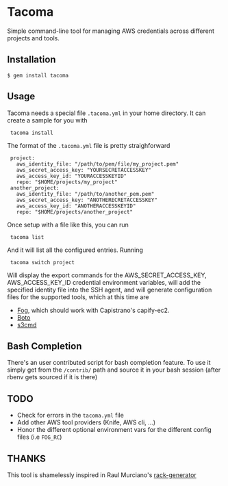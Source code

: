 # Tacoma

Simple command-line tool for managing AWS credentials across different projects and tools.

## Installation

    $ gem install tacoma

## Usage

Tacoma needs a special file `.tacoma.yml` in your home directory.  It can create a sample for you with

     tacoma install

The format of the `.tacoma.yml` file is pretty straighforward

     project:
       aws_identity_file: "/path/to/pem/file/my_project.pem"
       aws_secret_access_key: "YOURSECRETACCESSKEY"
       aws_access_key_id: "YOURACCESSKEYID"
       repo: "$HOME/projects/my_project"
	 another_project:
       aws_identity_file: "/path/to/another_pem.pem"
       aws_secret_access_key: "ANOTHERECRETACCESSKEY"
       aws_access_key_id: "ANOTHERACCESSKEYID"
       repo: "$HOME/projects/another_project"

Once setup with a file like this, you can run

     tacoma list

And it will list all the configured entries.  Running

     tacoma switch project

Will display the export commands for the AWS_SECRET_ACCESS_KEY, AWS_ACCESS_KEY_ID credential environment variables, will add the specified identity file into the SSH agent, and will generate configuration files for the supported tools, which at this time are

- [Fog](https://github.com/fog/fog), which should work with Capistrano's capify-ec2.
- [Boto](https://github.com/boto/boto)
- [s3cmd](https://github.com/s3tools/s3cmd)

## Bash Completion

There's an user contributed script for bash completion feature. To use it simply get from the `/contrib/` path and source it in your bash session (after rbenv gets sourced if it is there)

## TODO

- Check for errors in the `tacoma.yml` file
- Add other AWS tool providers (Knife, AWS cli, ...)
- Honor the different optional environment vars for the different config files (i.e `FOG_RC`)


## THANKS

This tool is shamelessly inspired in Raul Murciano's [rack-generator](https://github.com/raul/rack-generator)
